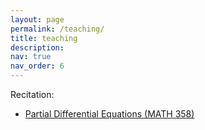 ```yaml
---
layout: page
permalink: /teaching/
title: teaching
description: 
nav: true
nav_order: 6
---
```


Recitation:

- [Partial Differential Equations (MATH 358)](/teaching/course1/)
